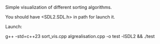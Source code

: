 

Simple visualization of different sorting algorithms.

You should have <SDL2.SDL.h> in path for launch it.

Launch:

g++ -std=c++23 sort_vis.cpp algrealisation.cpp -o test -lSDL2 && ./test